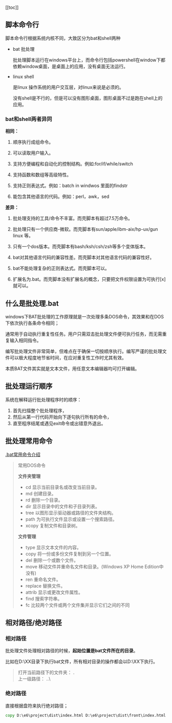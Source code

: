 [[toc]]

## 脚本命令行

脚本命令行根据系统内核不同，大致区分为bat和shell两种

- bat 批处理

  批处理脚本运行在windows平台上，而命令行包括powershell在window下都依赖window桌面，是桌面上的应用，没有桌面无法运行。

- linux shell

  是linux 操作系统的用户交互层，对linux来说是必须的。

  没有shell是不行的，但是可以没有图形桌面，图形桌面不过是跑在shell上的应用。

### bat和shell两者异同

**相同：**

1. 顺序执行成组命令。

2. 可以读取用户输入。

3. 支持方便编程和自动化的控制结构。例如:for/if/while/switch

4. 支持函数和数组等高级特性。

5. 支持正则表达式。例如：batch in windwos 里面的findstr

6. 能包含其他语言的代码。例如：perl，awk，sed

**差异：**

1. 批处理支持的工具/命令不丰富。而壳脚本有超过7.5万命令。

2. 批处理只有一个供应商-微软。而壳脚本有sun/apple/ibm-aix/hp-ux/gun linux 等。
3. 只有一个dos版本。而壳脚本有bash/ksh/csh/zsh等多个变体版本。
4. bat对其他语言代码的兼容性差。而壳脚本对其他语言代码的兼容性好。
5. bat不能处理复杂的正则表达式。而壳脚本可以。
6. 扩展名为.bat。而壳脚本没有扩展名的概念，只要把文件权限设置为可执行[x]就可以。

## 什么是批处理.bat

windows下BAT批处理的工作原理就是一次处理多条DOS命令，其效果和在DOS下依次执行各条命令相同；

通常用于自动执行重复性任务。用户只需双击批处理文件便可执行任务，而无需重复输入相同指令。

编写批处理文件非常简单，但难点在于确保一切按顺序执行。编写严谨的批处理文件可以极大程度地节省时间，在应对重复性工作时尤其有效。

本质BAT文件其实就是文本文件，用任意文本编辑器均可打开编辑。

## 批处理运行顺序

系统在解释运行批处理程序时的顺序：

1. 首先扫描整个批处理程序，
2. 然后从第一行代码开始向下逐句执行所有的命令，
3. 直至程序结尾或遇见exit命令或出错意外退出。



## 批处理常用命令

[.bat常用命令介绍](https://www.cnblogs.com/lsgxeva/p/10694546.html)

> 常用DOS命令
>
> **文件夹管理**
>
> - cd 显示当前目录名或改变当前目录。
> - md 创建目录。
> - rd 删除一个目录。
> - dir 显示目录中的文件和子目录列表。
> - tree 以图形显示驱动器或路径的文件夹结构。
> - path 为可执行文件显示或设置一个搜索路径。
> - xcopy 复制文件和目录树。
>
> **文件管理**
>
> - type 显示文本文件的内容。
> - copy 将一份或多份文件复制到另一个位置。
> - del 删除一个或数个文件。
> - move 移动文件并重命名文件和目录。(Windows XP Home Edition中没有)
> - ren 重命名文件。
> - replace 替换文件。
> - attrib 显示或更改文件属性。
> - find 搜索字符串。
> - fc 比较两个文件或两个文件集并显示它们之间的不同

## 相对路径/绝对路径

### 相对路径

批处理文件处理相对路径的时候，**起始位置是bat文件所在的目录**。

比如在D:\XX目录下执行bat文件，所有相对目录的操作都会以D:\XX下执行。

> 打开当前路径下的文件夹：
> .\
> 上一级路径：
> ..\

### 绝对路径

直接根据盘符来执行绝对路径；

```bat
copy D:\e6\project\dist\index.html D:\e6\project\dist\front\index.html && del D:\e6\project\dist\index.html
```

